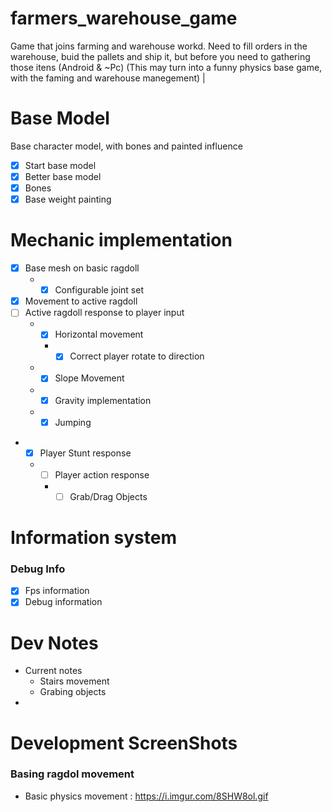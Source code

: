 # farmers_warehouse_game

Game that joins farming and warehouse workd. Need to fill orders in the warehouse, buid the pallets and ship it, but before you need to gathering those itens (Android &amp; ~Pc)
(This may turn into a funny physics base game, with the faming and warehouse manegement)
|

# Base Model

Base character model, with bones and painted influence

- [x] Start base model
- [x] Better base model
- [x] Bones
- [x] Base weight painting

# Mechanic implementation

- [x] Base mesh on basic ragdoll
  - - [x] Configurable joint set
- [x] Movement to active ragdoll
- [ ] Active ragdoll response to player input
  - - [x] Horizontal movement
    * - [x] Correct player rotate to direction
  - - [x] Slope Movement
  - - [x] Gravity implementation
  - - [x] Jumping

* - [x] Player Stunt response
  - - [ ] Player action response
    * - [ ] Grab/Drag Objects

# Information system

### Debug Info

- [x] Fps information
- [x] Debug information

# Dev Notes

- Current notes
  - Stairs movement
  - Grabing objects
-

# Development ScreenShots

### Basing ragdol movement

- Basic physics movement : https://i.imgur.com/8SHW8ol.gif
